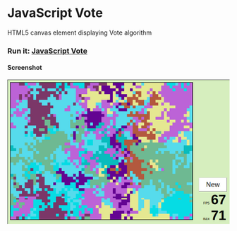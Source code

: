 # JavaScript Vote

HTML5 canvas element displaying Vote algorithm

### Run it: [JavaScript Vote](https://kennygow.github.io/js-vote/)

#### Screenshot
![JavaScript Vote screenshot](images/js-vote-screenshot.jpg)
